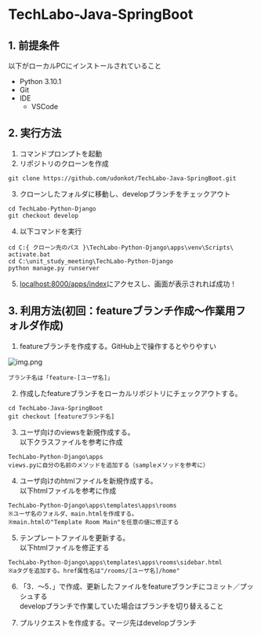 # TechLabo-Java-SpringBoot

## 1. 前提条件
以下がローカルPCにインストールされていること

- Python 3.10.1
- Git
- IDE
  - VSCode 

## 2. 実行方法
1. コマンドプロンプトを起動
2. リポジトリのクローンを作成

```
git clone https://github.com/udonkot/TechLabo-Java-SpringBoot.git
```

3. クローンしたフォルダに移動し、developブランチをチェックアウト
```
cd TechLabo-Python-Django
git checkout develop
```

4. 以下コマンドを実行
```
cd C:{ クローン先のパス }\TechLabo-Python-Django\apps\venv\Scripts\
activate.bat
cd C:\unit_study_meeting\TechLabo-Python-Django
python manage.py runserver
```

5. [localhost:8000/apps/index](http://localhost:8000/apps/index)にアクセスし、画面が表示されれば成功！

## 3. 利用方法(初回：featureブランチ作成～作業用フォルダ作成)

1. featureブランチを作成する。GitHub上で操作するとやりやすい

![img.png](img/readme/img01_createbranch.png)

```
ブランチ名は「feature-[ユーザ名]」
```

2. 作成したfeatureブランチをローカルリポジトリにチェックアウトする。
```
cd TechLabo-Java-SpringBoot
git checkout [featureブランチ名]
```

3. ユーザ向けのviewsを新規作成する。<br/>
以下クラスファイルを参考に作成
```
TechLabo-Python-Django\apps
views.pyに自分の名前のメソッドを追加する（sampleメソッドを参考に）
```

4. ユーザ向けのhtmlファイルを新規作成する。<br/>
以下htmlファイルを参考に作成
```
TechLabo-Python-Django\apps\templates\apps\rooms
※ユーザ名のフォルダ、main.htmlを作成する。
※main.htmlの"Template Room Main"を任意の値に修正する
```

5. テンプレートファイルを更新する。<br/>
以下htmlファイルを修正する
```
TechLabo-Python-Django\apps\templates\apps\rooms\sidebar.html
※aタグを追加する。href属性名は"/rooms/[ユーザ名]/home" 
```

6. 「3．～5．」で作成、更新したファイルをfeatureブランチにコミット／プッシュする<br/>
developブランチで作業していた場合はブランチを切り替えること

7. プルリクエストを作成する。マージ先はdevelopブランチ
